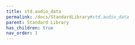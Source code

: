 ```yaml
---
title: std.audio_data
permalink: /docs/StandardLibrary#std.audio_data
parent: Standard Library
has_children: true
nav_order: 1
---
```

